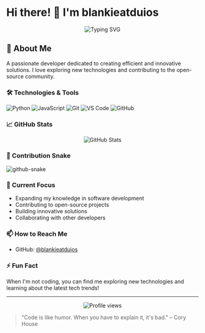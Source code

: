# Hi there! 👋 I'm blankieatduios

<p align="center">
  <img src="https://readme-typing-svg.herokuapp.com?font=Fira+Code&pause=1000&width=435&lines=Software+Developer;Problem+Solver;Open+Source+Enthusiast" alt="Typing SVG" />
</p>

## 🚀 About Me
A passionate developer dedicated to creating efficient and innovative solutions. I love exploring new technologies and contributing to the open-source community.

### 🛠️ Technologies & Tools
![Python](https://img.shields.io/badge/-Python-3776AB?style=flat-square&logo=Python&logoColor=white)
![JavaScript](https://img.shields.io/badge/-JavaScript-F7DF1E?style=flat-square&logo=javascript&logoColor=black)
![Git](https://img.shields.io/badge/-Git-F05032?style=flat-square&logo=git&logoColor=white)
![VS Code](https://img.shields.io/badge/-VS%20Code-007ACC?style=flat-square&logo=visual-studio-code&logoColor=white)
![GitHub](https://img.shields.io/badge/-GitHub-181717?style=flat-square&logo=github)

### 📈 GitHub Stats
<p align="center">
  <img src="https://github-readme-stats.vercel.app/api?username=blankieatduios&show_icons=true&theme=dark" alt="GitHub Stats" />
</p>

### 🐍 Contribution Snake
<picture>
  <source media="(prefers-color-scheme: dark)" srcset="https://raw.githubusercontent.com/blankieatduios/blankieatduios/output/github-snake-dark.svg" />
  <source media="(prefers-color-scheme: light)" srcset="https://raw.githubusercontent.com/blankieatduios/blankieatduios/output/github-snake.svg" />
  <img alt="github-snake" src="https://raw.githubusercontent.com/blankieatduios/blankieatduios/output/github-snake.svg" />
</picture>

### 🌱 Current Focus
- Expanding my knowledge in software development
- Contributing to open-source projects
- Building innovative solutions
- Collaborating with other developers

### 📫 How to Reach Me
- GitHub: [@blankieatduios](https://github.com/blankieatduios)
<!-- Add other social media links as needed -->

### ⚡ Fun Fact
When I'm not coding, you can find me exploring new technologies and learning about the latest tech trends!

---

<p align="center">
  <img src="https://komarev.com/ghpvc/?username=blankieatduios&color=blue" alt="Profile views" />
</p>

> "Code is like humor. When you have to explain it, it's bad." – Cory House
